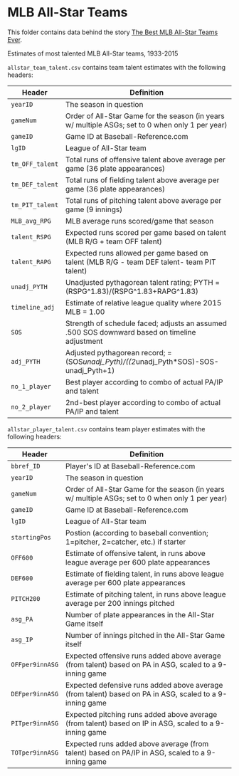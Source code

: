 # MLB All-Star Teams

This folder contains data behind the story [The Best MLB All-Star Teams Ever](http://fivethirtyeight.com/features/the-best-mlb-all-star-teams-ever/).

Estimates of most talented MLB All-Star teams, 1933-2015

`allstar_team_talent.csv` contains team talent estimates with the following headers:

Header | Definition
---|---------
`yearID` | The season in question
`gameNum` | Order of All-Star Game for the season (in years w/ multiple ASGs; set to 0 when only 1 per year)
`gameID` | Game ID at Baseball-Reference.com
`lgID` | League of All-Star team
`tm_OFF_talent` | Total runs of offensive talent above average per game (36 plate appearances)
`tm_DEF_talent` | Total runs of fielding talent above average per game (36 plate appearances)
`tm_PIT_talent` | Total runs of pitching talent above average per game (9 innings)
`MLB_avg_RPG` | MLB average runs scored/game that season
`talent_RSPG` | Expected runs scored per game based on talent (MLB R/G + team OFF talent)
`talent_RAPG` | Expected runs allowed per game based on talent (MLB R/G - team DEF talent- team PIT talent)
`unadj_PYTH` | Unadjusted pythagorean talent rating; PYTH =(RSPG^1.83)/(RSPG^1.83+RAPG^1.83)
`timeline_adj` | Estimate of relative league quality where 2015 MLB = 1.00
`SOS` | Strength of schedule faced; adjusts an assumed .500 SOS downward based on timeline adjustment
`adj_PYTH` | Adjusted pythagorean record; =(SOS*unadj_Pyth)/((2*unadj_Pyth*SOS)-SOS-unadj_Pyth+1)
`no_1_player` | Best player according to combo of actual PA/IP and talent
`no_2_player` | 2nd-best player according to combo of actual PA/IP and talent

`allstar_player_talent.csv` contains team player estimates with the following headers:

Header | Definition
---|---------
`bbref_ID` | Player's ID at Baseball-Reference.com
`yearID` | The season in question
`gameNum` | Order of All-Star Game for the season (in years w/ multiple ASGs; set to 0 when only 1 per year)
`gameID` | Game ID at Baseball-Reference.com
`lgID` | League of All-Star team
`startingPos` | Postion (according to baseball convention; 1=pitcher, 2=catcher, etc.) if starter
`OFF600` | Estimate of offensive talent, in runs above league average per 600 plate appearances
`DEF600` | Estimate of fielding talent, in runs above league average per 600 plate appearances
`PITCH200` | Estimate of pitching talent, in runs above league average per 200 innings pitched
`asg_PA` | Number of plate appearances in the All-Star Game itself
`asg_IP` | Number of innings pitched in the All-Star Game itself
`OFFper9innASG` | Expected offensive runs added above average (from talent) based on PA in ASG, scaled to a 9-inning game
`DEFper9innASG` | Expected defensive runs added above average (from talent) based on PA in ASG, scaled to a 9-inning game
`PITper9innASG` | Expected pitching runs added above average (from talent) based on IP in ASG, scaled to a 9-inning game
`TOTper9innASG` | Expected runs added above average (from talent) based on PA/IP in ASG, scaled to a 9-inning game


